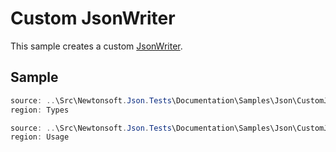 ﻿# Custom JsonWriter

This sample creates a custom [JsonWriter](/API/newtonsoft/json/jsonwriter/). 

## Sample

```csharp Types
source: ..\Src\Newtonsoft.Json.Tests\Documentation\Samples\Json\CustomJsonWriter.cs
region: Types
```

```csharp Usage
source: ..\Src\Newtonsoft.Json.Tests\Documentation\Samples\Json\CustomJsonWriter.cs
region: Usage
```
